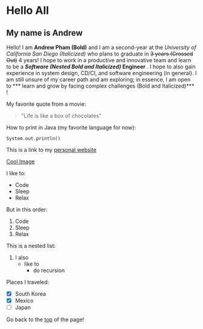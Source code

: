 # Hello All
## My name is Andrew



Hello! I am **Andrew Pham (Bold)** and I am a second-year at the *University of California San Diego (Italicized)*  who plans to graduate in ~~3 years (Crossed Out)~~ 4 years! I hope to work in a productive and innovative team and learn to be a **_Software (Nested Bold and Italicized)_ Engineer** . I hope to also gain experience in system design, CD/CI, and software engineering (in general). I am still unsure of my career path and am exploring; in essence, I am open to *** learn and grow by facing complex challenges (Bold and Italicized)*** !

My favorite quote from a movie:
> "Life is like a box of chocolates"

How to print in Java (my favorite language for now):
```
System.out.println()
```

This is a link to my [personal website](https://andrewdpham.github.io/) 

[Cool Image](dawnbringer.jpg)


I like to:
- Code
- Sleep
- Relax 

But in this order:
1. Code
2. Sleep
3. Relax

This is a nested list:
1. I also
   - like to
     - do recursion
     
Places I traveled:
- [x] South Korea
- [x] Mexico
- [ ] Japan

Go back to the [top](https://andrewdpham.github.io/CSE110LabOne/#my-name-is-andrew) of the page!
